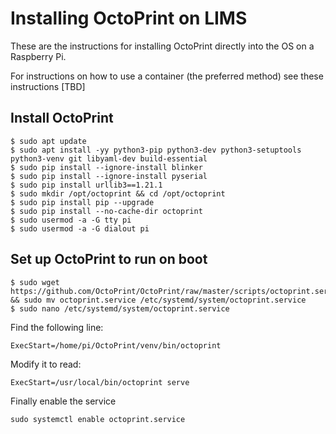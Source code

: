# Installing OctoPrint on LIMS

These are the instructions for installing OctoPrint directly into the OS on a Raspberry Pi.

For instructions on how to use a container (the preferred method) see these instructions [TBD]


## Install OctoPrint
```
$ sudo apt update
$ sudo apt install -yy python3-pip python3-dev python3-setuptools python3-venv git libyaml-dev build-essential
$ sudo pip install --ignore-install blinker
$ sudo pip install --ignore-install pyserial
$ sudo pip install urllib3==1.21.1
$ sudo mkdir /opt/octoprint && cd /opt/octoprint
$ sudo pip install pip --upgrade
$ sudo pip install --no-cache-dir octoprint
$ sudo usermod -a -G tty pi
$ sudo usermod -a -G dialout pi
```


## Set up OctoPrint to run on boot

```
$ sudo wget https://github.com/OctoPrint/OctoPrint/raw/master/scripts/octoprint.service && sudo mv octoprint.service /etc/systemd/system/octoprint.service
$ sudo nano /etc/systemd/system/octoprint.service
```
Find the following line:
```
ExecStart=/home/pi/OctoPrint/venv/bin/octoprint
```
Modify it to read:

```
ExecStart=/usr/local/bin/octoprint serve
```

Finally enable the service

```
sudo systemctl enable octoprint.service
```
